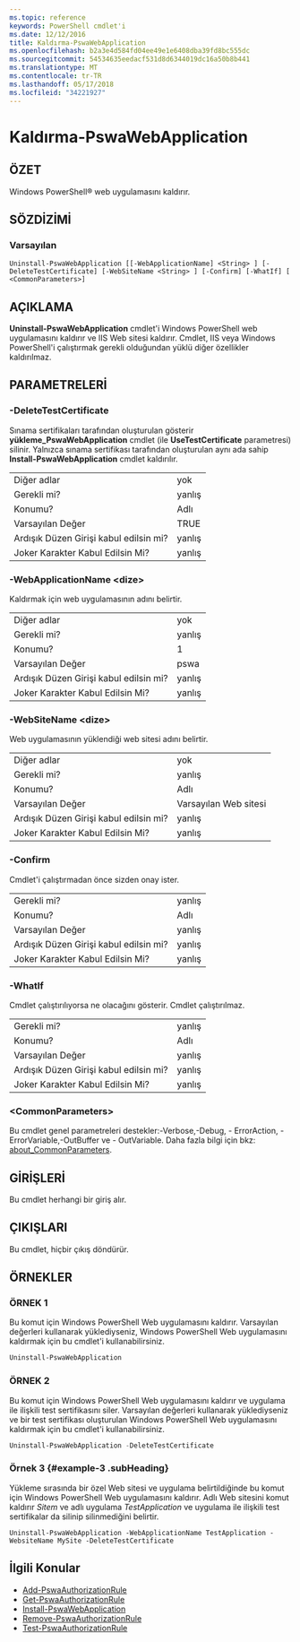 ```yaml
---
ms.topic: reference
keywords: PowerShell cmdlet'i
ms.date: 12/12/2016
title: Kaldırma-PswaWebApplication
ms.openlocfilehash: b2a3e4d584fd04ee49e1e6408dba39fd8bc555dc
ms.sourcegitcommit: 54534635eedacf531d8d6344019dc16a50b8b441
ms.translationtype: MT
ms.contentlocale: tr-TR
ms.lasthandoff: 05/17/2018
ms.locfileid: "34221927"
---
```

# <a name="uninstall-pswawebapplication"></a>Kaldırma-PswaWebApplication

## <a name="synopsis"></a>ÖZET

Windows PowerShell® web uygulamasını kaldırır.

## <a name="syntax"></a>SÖZDİZİMİ

### <a name="default"></a>Varsayılan
```
Uninstall-PswaWebApplication [[-WebApplicationName] <String> ] [-DeleteTestCertificate] [-WebSiteName <String> ] [-Confirm] [-WhatIf] [ <CommonParameters>]
```

## <a name="description"></a>AÇIKLAMA

**Uninstall-PswaWebApplication** cmdlet'i Windows PowerShell web uygulamasını kaldırır ve IIS Web sitesi kaldırır. Cmdlet, IIS veya Windows PowerShell'i çalıştırmak gerekli olduğundan yüklü diğer özellikler kaldırılmaz.

## <a name="parameters"></a>PARAMETRELERİ

### <a name="-deletetestcertificate"></a>-DeleteTestCertificate

Sınama sertifikaları tarafından oluşturulan gösterir **yükleme\_PswaWebApplication** cmdlet (ile **UseTestCertificate** parametresi) silinir.
Yalnızca sınama sertifikası tarafından oluşturulan aynı ada sahip **Install-PswaWebApplication** cmdlet kaldırılır.

|||
|-|-|
| Diğer adlar                              | yok                                 |
| Gerekli mi?                            | yanlış                                |
| Konumu?                            | Adlı                                |
| Varsayılan Değer                        | TRUE                                 |
| Ardışık Düzen Girişi kabul edilsin mi?               | yanlış                                |
| Joker Karakter Kabul Edilsin Mi?          | yanlış                                |

### <a name="-webapplicationname-ltstringgt"></a>-WebApplicationName &lt;dize&gt;

Kaldırmak için web uygulamasının adını belirtir.

|||
|-|-|
| Diğer adlar                              | yok                                 |
| Gerekli mi?                            | yanlış                                |
| Konumu?                            | 1                                    |
| Varsayılan Değer                        | pswa                                 |
| Ardışık Düzen Girişi kabul edilsin mi?               | yanlış                                |
| Joker Karakter Kabul Edilsin Mi?          | yanlış                                |

### <a name="-websitename-ltstringgt"></a>-WebSiteName &lt;dize&gt;

Web uygulamasının yüklendiği web sitesi adını belirtir.

|||
|-|-|
| Diğer adlar                              | yok                                 |
| Gerekli mi?                            | yanlış                                |
| Konumu?                            | Adlı                                |
| Varsayılan Değer                        | Varsayılan Web sitesi                     |
| Ardışık Düzen Girişi kabul edilsin mi?               | yanlış                                |
| Joker Karakter Kabul Edilsin Mi?          | yanlış                                |

### <a name="-confirm"></a>-Confirm

Cmdlet'i çalıştırmadan önce sizden onay ister.

|||
|-|-|
| Gerekli mi?                            | yanlış                                |
| Konumu?                            | Adlı                                |
| Varsayılan Değer                        | yanlış                                |
| Ardışık Düzen Girişi kabul edilsin mi?               | yanlış                                |
| Joker Karakter Kabul Edilsin Mi?          | yanlış                                |

### <a name="-whatif"></a>-WhatIf

Cmdlet çalıştırılıyorsa ne olacağını gösterir.
Cmdlet çalıştırılmaz.

|||
|-|-|
| Gerekli mi?                            | yanlış                                |
| Konumu?                            | Adlı                                |
| Varsayılan Değer                        | yanlış                                |
| Ardışık Düzen Girişi kabul edilsin mi?               | yanlış                                |
| Joker Karakter Kabul Edilsin Mi?          | yanlış                                |

### <a name="ltcommonparametersgt"></a>&lt;CommonParameters&gt;

Bu cmdlet genel parametreleri destekler:-Verbose,-Debug, - ErrorAction, - ErrorVariable,-OutBuffer ve - OutVariable.
Daha fazla bilgi için bkz: [about_CommonParameters](http://go.microsoft.com/fwlink/p/?LinkID=113216).

## <a name="inputs"></a>GİRİŞLERİ

Bu cmdlet herhangi bir giriş alır.

## <a name="outputs"></a>ÇIKIŞLARI

Bu cmdlet, hiçbir çıkış döndürür.

## <a name="examples"></a>ÖRNEKLER

### <a name="example-1"></a>ÖRNEK 1

Bu komut için Windows PowerShell Web uygulamasını kaldırır.
Varsayılan değerleri kullanarak yüklediyseniz, Windows PowerShell Web uygulamasını kaldırmak için bu cmdlet'i kullanabilirsiniz.

```PowerShell
Uninstall-PswaWebApplication
```

### <a name="example-2"></a>ÖRNEK 2

Bu komut için Windows PowerShell Web uygulamasını kaldırır ve uygulama ile ilişkili test sertifikasını siler.
Varsayılan değerleri kullanarak yüklediyseniz ve bir test sertifikası oluşturulan Windows PowerShell Web uygulamasını kaldırmak için bu cmdlet'i kullanabilirsiniz.

```PowerShell
Uninstall-PswaWebApplication -DeleteTestCertificate
```

### <a name="example-3-example-3-subheading"></a>Örnek 3 {#example-3 .subHeading}

Yükleme sırasında bir özel Web sitesi ve uygulama belirtildiğinde bu komut için Windows PowerShell Web uygulamasını kaldırır.
Adlı Web sitesini komut kaldırır *Sitem* ve adlı uygulama *TestApplication* ve uygulama ile ilişkili test sertifikalar da silinip silinmediğini belirtir.

```
Uninstall-PswaWebApplication -WebApplicationName TestApplication -WebsiteName MySite -DeleteTestCertificate
```

## <a name="related-topics"></a>İlgili Konular

- [Add-PswaAuthorizationRule](add-pswaauthorizationrule.md)
- [Get-PswaAuthorizationRule](get-pswaauthorizationrule.md)
- [Install-PswaWebApplication](install-pswawebapplication.md)
- [Remove-PswaAuthorizationRule](remove-pswaauthorizationrule.md)
- [Test-PswaAuthorizationRule](test-pswaauthorizationrule.md)